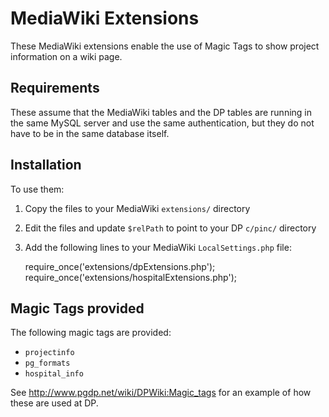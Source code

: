 # MediaWiki Extensions
These MediaWiki extensions enable the use of Magic Tags to show project
information on a wiki page.

## Requirements
These assume that the MediaWiki tables and the DP tables are running in the
same MySQL server and use the same authentication, but they do not have to
be in the same database itself.

## Installation
To use them:

1. Copy the files to your MediaWiki `extensions/` directory
2. Edit the files and update `$relPath` to point to your DP `c/pinc/` directory
3. Add the following lines to your MediaWiki `LocalSettings.php` file:

    require_once('extensions/dpExtensions.php');
    require_once('extensions/hospitalExtensions.php');

## Magic Tags provided
The following magic tags are provided:

* `projectinfo`
* `pg_formats`
* `hospital_info`

See <http://www.pgdp.net/wiki/DPWiki:Magic_tags> for an example of how
these are used at DP.
